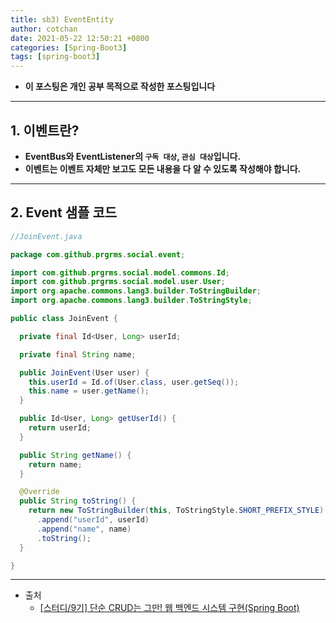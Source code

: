 ```yaml
---
title: sb3) EventEntity
author: cotchan 
date: 2021-05-22 12:50:21 +0800 
categories: [Spring-Boot3]
tags: [spring-boot3] 
---
```


+ **이 포스팅은 개인 공부 목적으로 작성한 포스팅입니다**

---

## 1. 이벤트란?

+ **EventBus와 EventListener의 `구독 대상`, `관심 대상`입니다.**
+ **이벤트는 이벤트 자체만 보고도 모든 내용을 다 알 수 있도록 작성해야 합니다.**

---

## 2. Event 샘플 코드

```java
//JoinEvent.java

package com.github.prgrms.social.event;

import com.github.prgrms.social.model.commons.Id;
import com.github.prgrms.social.model.user.User;
import org.apache.commons.lang3.builder.ToStringBuilder;
import org.apache.commons.lang3.builder.ToStringStyle;

public class JoinEvent {

  private final Id<User, Long> userId;

  private final String name;

  public JoinEvent(User user) {
    this.userId = Id.of(User.class, user.getSeq());
    this.name = user.getName();
  }

  public Id<User, Long> getUserId() {
    return userId;
  }

  public String getName() {
    return name;
  }

  @Override
  public String toString() {
    return new ToStringBuilder(this, ToStringStyle.SHORT_PREFIX_STYLE)
      .append("userId", userId)
      .append("name", name)
      .toString();
  }

}
```

---

+ 출처
    + [[스터디/9기] 단순 CRUD는 그만! 웹 백엔드 시스템 구현(Spring Boot)](https://programmers.co.kr/learn/courses/11694) 

